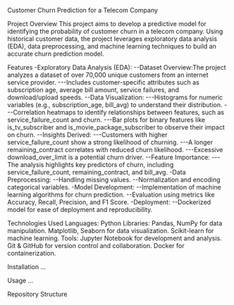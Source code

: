 Customer Churn Prediction for a Telecom Company

Project Overview
This project aims to develop a predictive model for identifying the probability of customer churn in a telecom company. Using historical customer data, the project leverages exploratory data analysis (EDA), data preprocessing, and machine learning techniques to build an accurate churn prediction model.

Features
-Exploratory Data Analysis (EDA):
--Dataset Overview:The project analyzes a dataset of over 70,000 unique customers from an internet service provider.
---Includes customer-specific attributes such as subscription age, average bill amount, service failures, and download/upload speeds.
--Data Visualization:
---Histograms for numeric variables (e.g., subscription_age, bill_avg) to understand their distribution.
---Correlation heatmaps to identify relationships between features, such as service_failure_count and churn.
---Bar plots for binary features like is_tv_subscriber and is_movie_package_subscriber to observe their impact on churn.
--Insights Derived:
---Customers with higher service_failure_count show a strong likelihood of churning.
---A longer remaining_contract correlates with reduced churn likelihood.
---Excessive download_over_limit is a potential churn driver.
--Feature Importance:
---The analysis highlights key predictors of churn, including service_failure_count, remaining_contract, and bill_avg.
-Data Preprocessing:
--Handling missing values.
--Normalization and encoding categorical variables.
-Model Development:
--Implementation of machine learning algorithms for churn prediction.
--Evaluation using metrics like Accuracy, Recall, Precision, and F1 Score.
-Deployment:
--Dockerized model for ease of deployment and reproducibility.

Technologies Used
Languages: Python
Libraries:
Pandas, NumPy for data manipulation.
Matplotlib, Seaborn for data visualization.
Scikit-learn for machine learning.
Tools:
Jupyter Notebook for development and analysis.
Git & GitHub for version control and collaboration.
Docker for containerization.

Installation
...

Usage
...

Repository Structure